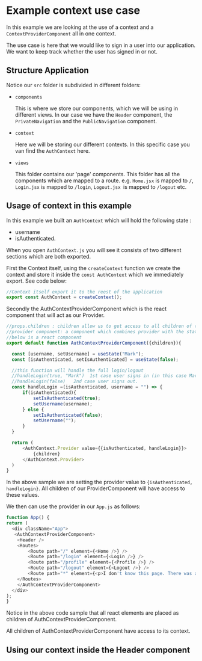 # Example context use case
In this example we are looking at the use of a context and a `ContextProviderComponent` all in one context. 

The use case is here that we would like to sign in a user into our application. We want to keep track whether the user has signed in or not. 

## Structure Application

Notice our `src` folder is subdivided in different folders: 
- `components `

    This is where we store our components, which we will be using in different views. In our case we have the `Header` component, the `PrivateNavigation` and  the `PublicNavigation` component.
- `context`

    Here we will be storing our different contexts. In this specific case you van find the `AuthContext` here.

- `views` 
    
    This folder contains our 'page' components. This folder has all the components which are mapped to a route. 
    e.g. `Home.jsx` is mapped to `/`, `Login.jsx` is mapped to `/login`, `Logout.jsx `is mapped to `/logout` etc.


## Usage of context in this example

In this example we built an `AuthContext` which will hold the following state : 

- username 
- isAuthenticated.

 When you open `AuthContext.js` you will see it consists of two different sections which are both exported. 

 First the Context itself, using the `createContext` function we create the context and store it inside the `const AuthContext` which we immediately export. See code below: 
 
 ````javascript
 //Context itself export it to the reest of the application
export const AuthContext = createContext();
 ````

 Secondly the AuthContextProviderComponent which is the react component that will act as our Provider. 

  ````javascript
//props.children : children allow us to get access to all children of the component
//provider component: a component which combines provider with the state.
//below is a react component 
export default function AuthContextProviderComponent({children}){

    const [username, setUsername] = useState("Mark");
    const [isAuthenticated, setIsAuthenticated] = useState(false);

    //this function will handle the full login/logout
    //handleLogin(true, "Mark")  1st case user signs in (in this case Mark)
    //handleLogin(false)   2nd case user signs out. 
    const handleLogin =(isAuthenticated, username = "") => {
        if(isAuthenticated){
            setIsAuthenticated(true);
            setUsername(username);
        } else {
            setIsAuthenticated(false);
            setUsername("");
        }
    }

    return (
        <AuthContext.Provider value={{isAuthenticated, handleLogin}}>
            {children}
        </AuthContext.Provider>
    )
}
 ````

 In the above sample we are setting the provider value to `{isAuthenticated, handleLogin}`. All children of our ProviderComponent will have access to these values.

 We then can use the provider in our `App.js` as follows:
  ````javascript
 function App() {
  return (
    <div className="App">
     <AuthContextProviderComponent>
      <Header />
      <Routes>
          <Route path="/" element={<Home />} />
          <Route path="/login" element={<Login />} />
          <Route path="/profile" element={<Profile />} />
          <Route path="/logout" element={<Logout />} />
          <Route path="*" element={<p>I don't know this page. There was a 404 error</p>} />
      </Routes>
      </AuthContextProviderComponent>
    </div>
  );
}
  ````

Notice in the above code sample that all react elements are placed as children of AuthContextProviderComponent. 

All children of AuthContextProviderComponent have access to its context. 


## Using our context inside the Header component

